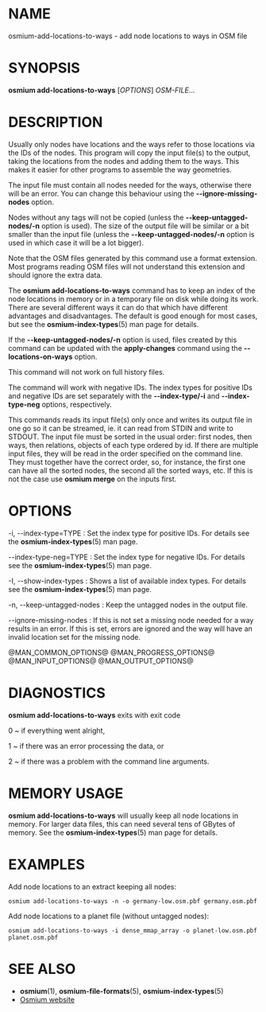 
# NAME

osmium-add-locations-to-ways - add node locations to ways in OSM file


# SYNOPSIS

**osmium add-locations-to-ways** \[*OPTIONS*\] *OSM-FILE*...


# DESCRIPTION

Usually only nodes have locations and the ways refer to those locations via the
IDs of the nodes. This program will copy the input file(s) to the output,
taking the locations from the nodes and adding them to the ways. This makes
it easier for other programs to assemble the way geometries.

The input file must contain all nodes needed for the ways, otherwise there will
be an error. You can change this behaviour using the **\--ignore-missing-nodes**
option.

Nodes without any tags will not be copied (unless the
**\--keep-untagged-nodes/-n** option is used). The size of the output file will
be similar or a bit smaller than the input file (unless the
**\--keep-untagged-nodes/-n** option is used in which case it will be a lot
bigger).

Note that the OSM files generated by this command use a format extension. Most
programs reading OSM files will not understand this extension and should ignore
the extra data.

The **osmium add-locations-to-ways** command has to keep an index of the node
locations in memory or in a temporary file on disk while doing its work. There
are several different ways it can do that which have different advantages and
disadvantages. The default is good enough for most cases, but see the
**osmium-index-types**(5) man page for details.

If the **\--keep-untagged-nodes/-n** option is used, files created by this
command can be updated with the **apply-changes** command using the
**\--locations-on-ways** option.

This command will not work on full history files.

The command will work with negative IDs. The index types for positive IDs
and negative IDs are set separately with the **\--index-type/-i** and
**\--index-type-neg** options, respectively.

This commands reads its input file(s) only once and writes its output file in
one go so it can be streamed, ie. it can read from STDIN and write to STDOUT.
The input file must be sorted in the usual order: first nodes, then ways, then
relations, objects of each type ordered by id. If there are multiple input
files, they will be read in the order specified on the command line. They
must together have the correct order, so, for instance, the first one can have
all the sorted nodes, the second all the sorted ways, etc. If this is not
the case use **osmium merge** on the inputs first.


# OPTIONS

-i, \--index-type=TYPE
:   Set the index type for positive IDs. For details see the
    **osmium-index-types**(5) man page.

\--index-type-neg=TYPE
:   Set the index type for negative IDs. For details see the
    **osmium-index-types**(5) man page.

-I, \--show-index-types
:   Shows a list of available index types. For details see the
    **osmium-index-types**(5) man page.

-n, \--keep-untagged-nodes
:   Keep the untagged nodes in the output file.

\--ignore-missing-nodes
:   If this is not set a missing node needed for a way results in an error.
    If this is set, errors are ignored and the way will have an invalid
    location set for the missing node.

@MAN_COMMON_OPTIONS@
@MAN_PROGRESS_OPTIONS@
@MAN_INPUT_OPTIONS@
@MAN_OUTPUT_OPTIONS@

# DIAGNOSTICS

**osmium add-locations-to-ways** exits with exit code

0
  ~ if everything went alright,

1
  ~ if there was an error processing the data, or

2
  ~ if there was a problem with the command line arguments.


# MEMORY USAGE

**osmium add-locations-to-ways** will usually keep all node locations in
memory. For larger data files, this can need several tens of GBytes of memory.
See the **osmium-index-types**(5) man page for details.


# EXAMPLES

Add node locations to an extract keeping all nodes:

    osmium add-locations-to-ways -n -o germany-low.osm.pbf germany.osm.pbf

Add node locations to a planet file (without untagged nodes):

    osmium add-locations-to-ways -i dense_mmap_array -o planet-low.osm.pbf planet.osm.pbf


# SEE ALSO

* **osmium**(1), **osmium-file-formats**(5), **osmium-index-types**(5)
* [Osmium website](https://osmcode.org/osmium-tool/)

